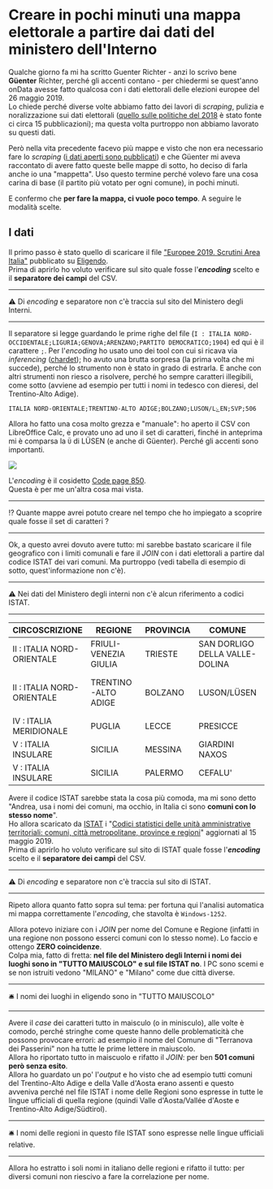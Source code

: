 # Creare in pochi minuti una mappa elettorale a partire dai dati del ministero dell'Interno

Qualche giorno fa mi ha scritto Guenter Richter - anzi lo scrivo bene **Güenter** Richter, perché gli accenti contano - per chiedermi se quest'anno onData avesse fatto qualcosa con i dati elettorali delle elezioni europee del 26 maggio 2019.<br>Lo chiede perché diverse volte abbiamo fatto dei lavori di *scraping*, pulizia e noralizzazione sui dati elettorali ([quello sulle politiche del 2018](https://github.com/ondata/elezionipolitiche2018#sitografia) è stato fonte ci circa 15 pubblicazioni); ma questa volta purtroppo non abbiamo lavorato su questi dati.

Però nella vita precedente facevo più mappe e visto che non era necessario fare lo *scraping* ([i dati aperti sono pubblicati](https://twitter.com/Viminale/status/1135550843841916928)) e che Güenter mi aveva raccontato di avere fatto queste belle mappe di sotto, ho deciso di farla anche io una "mappetta". Uso questo termine perché volevo fare una cosa carina di base (il partito più votato per ogni comune), in pochi minuti.

E confermo che **per fare la mappa, ci vuole poco tempo**. A seguire le modalità scelte.

## I dati

Il primo passo è stato quello di scaricare il file ["Europee 2019. Scrutini Area Italia"](https://dait.interno.gov.it/documenti/europee2019_scrutini_area_italia.csv) pubblicato su [Eligendo](https://dait.interno.gov.it/elezioni/open-data/dati-elezioni-europee-26-maggio-2019).
<br>Prima di aprirlo ho voluto verificare sul sito quale fosse l'***encoding*** scelto e il **separatore dei campi** del CSV.

---

⚠️ Di *encoding* e separatore non c'è traccia sul sito del Ministero degli Interni.

---

Il separatore si legge guardando le prime righe del file (`I : ITALIA NORD-OCCIDENTALE;LIGURIA;GENOVA;ARENZANO;PARTITO DEMOCRATICO;1904`) ed qui è il carattere `;`. Per l'*encoding* ho usato uno dei tool con cui si ricava via *inferencing* ([chardet](https://github.com/chardet/chardet)); ho avuto una brutta sorpresa (la prima volta che mi succede), perché lo strumento non è stato in grado di estrarla. E anche con altri strumenti non riesco a risolvere, perché ho sempre caratteri illegibili, come sotto (avviene ad esempio per tutti i nomi in tedesco con dieresi, del Trentino-Alto Adige).

    ITALIA NORD-ORIENTALE;TRENTINO-ALTO ADIGE;BOLZANO;LUSON/LۓEN;SVP;506

Allora ho fatto una cosa molto grezza e "manuale": ho aperto il CSV con LibreOffice Calc, e provato uno ad uno il set di caratteri, finché in anteprima mi è comparsa la `Ü` di LÜSEN (e anche di Güenter). Perché gli accenti sono importanti.

![](https://i.imgur.com/S8YMhfv.png)

L'*encoding* è il cosidetto [Code page 850](https://www.wikiwand.com/en/Code_page_850). <br>Questa è per me un'altra cosa mai vista.

---

⁉️ Quante mappe avrei potuto creare nel tempo che ho impiegato a scoprire quale fosse il set di caratteri ?

---

Ok, a questo avrei dovuto avere tutto: mi sarebbe bastato scaricare il file geografico con i limiti comunali e fare il *JOIN* con i dati elettorali a partire dal codice ISTAT dei vari comuni. Ma purtroppo (vedi tabella di esempio di sotto, quest'informazione non c'è).

---

⚠️ Nei dati del Ministero degli interni non c'è alcun riferimento a codici ISTAT.

---

| CIRCOSCRIZIONE | REGIONE | PROVINCIA | COMUNE | LISTA | VOTI_LISTA |
| --- | --- | --- | --- | --- | --- |
| II : ITALIA NORD-ORIENTALE | FRIULI-VENEZIA GIULIA | TRIESTE | SAN DORLIGO DELLA VALLE-DOLINA | LEGA SALVINI PREMIER | 805 |
| II : ITALIA NORD-ORIENTALE | TRENTINO-ALTO ADIGE | BOLZANO | LUSON/LÜSEN | +EUROPA - ITALIA IN COMUNE - PDE ITALIA | 90 |
| IV : ITALIA MERIDIONALE | PUGLIA | LECCE | PRESICCE | FORZA ITALIA | 205 |
| V : ITALIA INSULARE | SICILIA | MESSINA | GIARDINI NAXOS | FORZA ITALIA | 548 |
| V : ITALIA INSULARE | SICILIA | PALERMO | CEFALU' | MOVIMENTO 5 STELLE | 1186 |

Avere il codice ISTAT sarebbe stata la cosa più comoda, ma mi sono detto "Andrea, usa i nomi dei comuni, ma occhio, in Italia ci sono **comuni con lo stesso nome**".
<br>Ho allora scaricato da [ISTAT](https://www.istat.it/it/archivio/6789) i "[Codici statistici delle unità amministrative territoriali: comuni, città metropolitane, province e regioni](https://www.istat.it/storage/codici-unita-amministrative/Elenco-codici-statistici-e-denominazioni-delle-unita-territoriali.zip)" aggiornati al 15 maggio 2019.
<br>Prima di aprirlo ho voluto verificare sul sito di ISTAT quale fosse l'***encoding*** scelto e il **separatore dei campi** del CSV.

---

⚠️ Di *encoding* e separatore non c'è traccia sul sito di ISTAT.

---

Ripeto allora quanto fatto sopra sul tema: per fortuna qui l'analisi automatica mi mappa correttamente l'*encoding*, che stavolta è `Windows-1252`.

Allora potevo iniziare con i *JOIN* per nome del Comune e Regione (infatti in una regione non possono esserci comuni con lo stesso nome). Lo faccio e ottengo **ZERO coincidenze**.
<br>Colpa mia, fatto di fretta: **nel file del Ministero degli Interni i nomi dei luoghi sono in "TUTTO MAIUSCOLO" e sul file ISTAT no**. I PC sono scemi e se non istruiti vedono "MILANO" e "Milano" come due città diverse.

---

🛎️ I nomi dei luoghi in eligendo sono in "TUTTO MAIUSCOLO"

---

Avere il *case* dei caratteri tutto in maisculo (o in minisculo), alle volte è comodo, perché stringhe come queste hanno delle problematicità che possono provocare errori: ad esempio il nome del Comune di "Terranova dei Passerini" non ha tutte le prime lettere in maiuscolo.<br>
Allora ho riportato tutto in maiscuolo e rifatto il *JOIN*: per ben **501 comuni però senza esito**.<br>
Allora ho guardato un po' l'*output* e ho visto che ad esempio tutti comuni del Trentino-Alto Adige e della Valle d'Aosta erano assenti e questo avveniva perché nel file ISTAT i nome delle Regioni sono espresse in tutte le lingue ufficiali di quella regione (quindi Valle d'Aosta/Vallée d'Aoste e Trentino-Alto Adige/Südtirol).

---

🛎️ I nomi delle regioni in questo file ISTAT sono espresse nelle lingue ufficiali relative.

---

Allora ho estratto i soli nomi in italiano delle regioni e rifatto il tutto: per diversi comuni non riescivo a fare la correlazione per nome.

